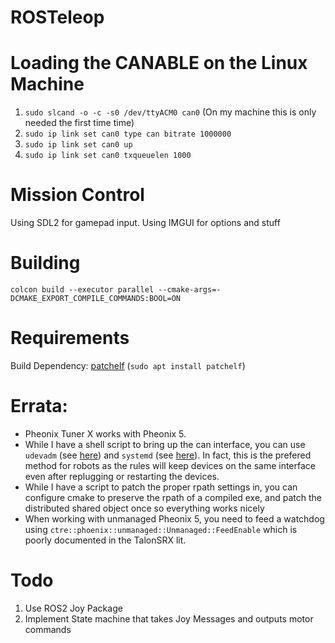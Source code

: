 # ROSTeleop

# Loading the CANABLE on the Linux Machine
1. `sudo slcand -o -c -s0 /dev/ttyACM0 can0` (On my machine this is only needed the first time time)
2. `sudo ip link set can0 type can bitrate 1000000`
3. `sudo ip link set can0 up`
4. `sudo ip link set can0 txqueuelen 1000`

# Mission Control
Using SDL2 for gamepad input. Using IMGUI for options and stuff

# Building
`colcon build --executor parallel --cmake-args=-DCMAKE_EXPORT_COMPILE_COMMANDS:BOOL=ON`

# Requirements 
Build Dependency: [patchelf](https://github.com/NixOS/patchelf) (`sudo apt install patchelf`)

# Errata:
* Pheonix Tuner X works with Pheonix 5. 
* While I have a shell script to bring up the can interface, you can use `udevadm` (see [here](https://forum.linuxfoundation.org/discussion/859554/udev-how-to-set-a-rule-depending-on-the-manufacturer-or-the-serial-number)) and `systemd` (see [here](https://www.pragmaticlinux.com/2021/07/automatically-bring-up-a-socketcan-interface-on-boot/)). In fact, this is the prefered method for robots as the rules will keep devices on the same interface even after replugging or restarting the devices.
* While I have a script to patch the proper rpath settings in, you can configure cmake to preserve the rpath of a compiled exe, and patch the distributed shared object once so everything works nicely
* When working with unmanaged Pheonix 5, you need to feed a watchdog using `ctre::phoenix::unmanaged::Unmanaged::FeedEnable` which is poorly documented in the TalonSRX lit.

# Todo 
1. Use ROS2 Joy Package
2. Implement State machine that takes Joy Messages and outputs motor commands